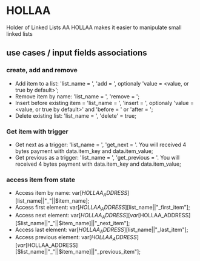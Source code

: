# HOLLAA
Holder of Linked Lists AA
HOLLAA makes it easier to manipulate small linked lists

## use cases / input fields associations
### create, add and remove
* Add item to a list: 'list_name = <list name>', 'add = <item name>', optionaly 'value = <value, or true by default>';
* Remove item by name: 'list_name = <list name>', 'remove = <item name>';
* Insert before existing item = 'list_name = <list name>', 'insert = <item name>', optionaly 'value = <value, or true by default>' and 'before = <existing item name>' or 'after = <existing item name>';
* Delete existing list: 'list_name = <list name>', 'delete' = true;

### Get item with trigger
* Get next as a trigger: 'list_name = <list name>', 'get_next = <actual item name>'. You will received 4 bytes payment with data.item_key and data.item_value;
* Get previous as a trigger: 'list_name = <list name>', 'get_previous = <actual item name>'. You will received 4 bytes payment with data.item_key and data.item_value;

### access item from state
* Access item by name: var[$HOLLAA_ADDRESS][$list_name||"_"||$item_name];
* Access first element: var[$HOLLAA_ADDRESS][$list_name||"_first_item"];
* Access next element: var[$HOLLAA_ADDRESS][var[$HOLLAA_ADDRESS][$list_name||"_"||$item_name]||"_next_item"];
* Access last element: var[$HOLLAA_ADDRESS][$list_name||"_last_item"];
* Access previous element: var[$HOLLAA_ADDRESS][var[$HOLLAA_ADDRESS][$list_name||"_"||$item_name]||"_previous_item"];
